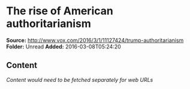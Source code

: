 # The rise of American authoritarianism

**Source:** http://www.vox.com/2016/3/1/11127424/trump-authoritarianism
**Folder:** Unread
**Added:** 2016-03-08T05:24:20




## Content
*Content would need to be fetched separately for web URLs*

